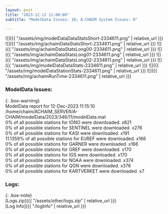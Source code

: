 ```yaml
---
layout: post
title: "2023-12-12 11:00:00"
subtitle: "ModelData Issues: 10; A-CHAIM System Issues: 0"

---
```


![]({{ "/assets/img/modelDataDataStatsShort-2334611.png" | relative_url }})
![]({{ "/assets/img/achaimDataStatsShort-2334611.png" | relative_url }})
![]({{ "/assets/img/achaimDataStatsLong00-2334611.png" | relative_url }})
![]({{ "/assets/img/achaimDataStatsLong01-2334611.png" | relative_url }})
![]({{ "/assets/img/achaimDataStatsLong02-2334611.png" | relative_url }})
![]({{ "/assets/img/modelDataDataStats-2334611.png" | relative_url }})
![]({{ "/assets/img/modelDataStationStats-2334611.png" | relative_url }})
![]({{ "/assets/img/achaimRunTime-2334611.png" | relative_url }})


### ModelData Issues:  
  
{: .box-warning}  
 ModelData report for 12-Dec-2023 11:15:10   
 /home/chaim/ACHAIM_SERVER/A-CHAIM/modelData/2023/346/11/modelData.mat   
 0% of all possible stations for IONO were downloaded. x821   
 0% of all possible stations for SENTINEL were downloaded. x276   
 0% of all possible stations for KASI were downloaded. x191   
 11.1359% of all possible stations for EUREF were downloaded. x166   
 0% of all possible stations for GARNER were downloaded. x166   
 0% of all possible stations for GREF were downloaded. x170   
 0% of all possible stations for IGS were downloaded. x170   
 0% of all possible stations for NOAA were downloaded. x374   
 0% of all possible stations for QGN were downloaded. x376   
 0% of all possible stations for KARTVERKET were downloaded. x7   
  


### Logs:  
  
{: .box-note}  
[Logs.zip]({{ "/assets/other/logs.zip" | relative_url }})  
[Log Info]({{ "/logInfo" | relative_url }})  
